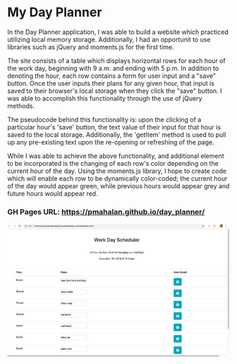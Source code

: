 # My Day Planner

In the Day Planner application, I was able to build a website which practiced utilizing local memory storage. Additionally, I had an opportunit to use libraries such as jQuery and moments.js for the first time.

The site consists of a table which displays horizontal rows for each hour of the work day, beginning with 9 a.m. and ending with 5 p.m. In addition to denoting the hour, each row contains a form for user input and a "save" button. Once the user inputs their plans for any given hour, that input is saved to their browser's local storage when they click the "save" button. I was able to accomplish this functionality through the use of jQuery methods. 

The pseudocode behind this functionality is: upon the clicking of a particular hour's 'save' button, the text value of their input for that hour is saved to the local storage. Additionally, the 'getItem' method is used to pull up any pre-existing text upon the re-opening or refreshing of the page.

While I was able to achieve the above functionality, and additional element to be incorporated is the changing of each row's color depending on the current hour of the day. Using the moments.js library, I hope to create code which will enable each row to be dynamically color-coded; the current hour of the day would appear green, while previous hours would appear grey and future hours would appear red.

### GH Pages URL:  https://pmahalan.github.io/day_planner/

![App Screenshot](dayplanner.jpg "Picture of Website")

